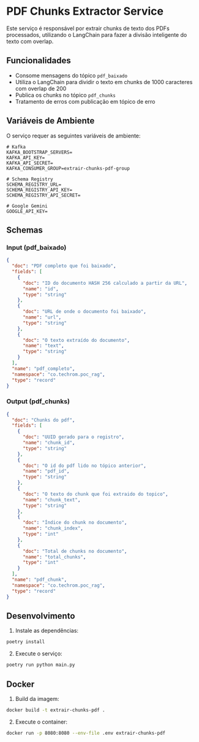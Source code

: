 # PDF Chunks Extractor Service

Este serviço é responsável por extrair chunks de texto dos PDFs processados, utilizando o LangChain para fazer a divisão inteligente do texto com overlap.

## Funcionalidades

- Consome mensagens do tópico `pdf_baixado`
- Utiliza o LangChain para dividir o texto em chunks de 1000 caracteres com overlap de 200
- Publica os chunks no tópico `pdf_chunks`
- Tratamento de erros com publicação em tópico de erro

## Variáveis de Ambiente

O serviço requer as seguintes variáveis de ambiente:

```env
# Kafka
KAFKA_BOOTSTRAP_SERVERS=
KAFKA_API_KEY=
KAFKA_API_SECRET=
KAFKA_CONSUMER_GROUP=extrair-chunks-pdf-group

# Schema Registry
SCHEMA_REGISTRY_URL=
SCHEMA_REGISTRY_API_KEY=
SCHEMA_REGISTRY_API_SECRET=

# Google Gemini
GOOGLE_API_KEY=
```

## Schemas

### Input (pdf_baixado)
```json
{
  "doc": "PDF completo que foi baixado",
  "fields": [
    {
      "doc": "ID do documento HASH 256 calculado a partir da URL",
      "name": "id",
      "type": "string"
    },
    {
      "doc": "URL de onde o documento foi baixado",
      "name": "url",
      "type": "string"
    },
    {
      "doc": "O texto extraído do documento",
      "name": "text",
      "type": "string"
    }
  ],
  "name": "pdf_completo",
  "namespace": "co.techrom.poc_rag",
  "type": "record"
}
```

### Output (pdf_chunks)
```json
{
  "doc": "Chunks do pdf",
  "fields": [
    {
      "doc": "UUID gerado para o registro",
      "name": "chunk_id",
      "type": "string"
    },
    {
      "doc": "O id do pdf lido no tópico anterior",
      "name": "pdf_id",
      "type": "string"
    },
    {
      "doc": "O texto do chunk que foi extraido do topico",
      "name": "chunk_text",
      "type": "string"
    },
    {
      "doc": "Índice do chunk no documento",
      "name": "chunk_index",
      "type": "int"
    },
    {
      "doc": "Total de chunks no documento",
      "name": "total_chunks",
      "type": "int"
    }
  ],
  "name": "pdf_chunk",
  "namespace": "co.techrom.poc_rag",
  "type": "record"
}
```

## Desenvolvimento

1. Instale as dependências:
```bash
poetry install
```

2. Execute o serviço:
```bash
poetry run python main.py
```

## Docker

1. Build da imagem:
```bash
docker build -t extrair-chunks-pdf .
```

2. Execute o container:
```bash
docker run -p 8080:8080 --env-file .env extrair-chunks-pdf
``` 